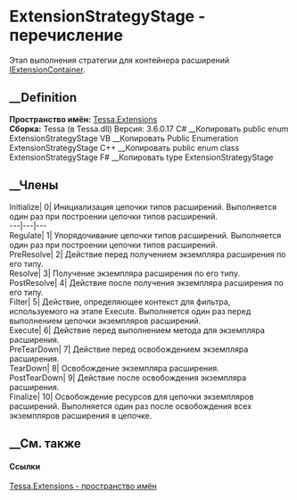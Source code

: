 # ExtensionStrategyStage - перечисление
Этап выполнения стратегии для контейнера расширений
[IExtensionContainer](T_Tessa_Extensions_IExtensionContainer.htm).
## __Definition
 **Пространство имён:** [Tessa.Extensions](N_Tessa_Extensions.htm)  
 **Сборка:** Tessa (в Tessa.dll) Версия: 3.6.0.17
C# __Копировать
     public enum ExtensionStrategyStage
VB __Копировать
     Public Enumeration ExtensionStrategyStage
C++ __Копировать
     public enum class ExtensionStrategyStage
F# __Копировать
     type ExtensionStrategyStage
##  __Члены
Initialize| 0|  Инициализация цепочки типов расширений. Выполняется один раз
при построении цепочки типов расширений.  
---|---|---  
Regulate| 1|  Упорядочивание цепочки типов расширений. Выполняется один раз
при построении цепочки типов расширений.  
PreResolve| 2|  Действие перед получением экземпляра расширения по его типу.  
Resolve| 3|  Получение экземпляра расширения по его типу.  
PostResolve| 4|  Действие после получения экземпляра расширения по его типу.  
Filter| 5|  Действие, определяющее контекст для фильтра, используемого на
этапе Execute. Выполняется один раз перед выполнением цепочки экземпляров
расширений.  
Execute| 6|  Действие перед выполнением метода для экземпляра расширения.  
PreTearDown| 7|  Действие перед освобождением экземпляра расширения.  
TearDown| 8|  Освобождение экземпляра расширения.  
PostTearDown| 9|  Действие после освобождения экземпляра расширения.  
Finalize| 10|  Освобождение ресурсов для цепочки экземпляров расширений.
Выполняется один раз после освобождения всех экземпляров расширения в цепочке.  
## __См. также
#### Ссылки
[Tessa.Extensions - пространство имён](N_Tessa_Extensions.htm)
